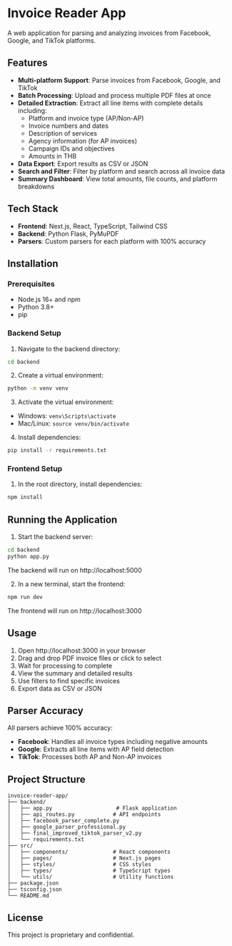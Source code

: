# Invoice Reader App

A web application for parsing and analyzing invoices from Facebook, Google, and TikTok platforms.

## Features

- **Multi-platform Support**: Parse invoices from Facebook, Google, and TikTok
- **Batch Processing**: Upload and process multiple PDF files at once
- **Detailed Extraction**: Extract all line items with complete details including:
  - Platform and invoice type (AP/Non-AP)
  - Invoice numbers and dates
  - Description of services
  - Agency information (for AP invoices)
  - Campaign IDs and objectives
  - Amounts in THB
- **Data Export**: Export results as CSV or JSON
- **Search and Filter**: Filter by platform and search across all invoice data
- **Summary Dashboard**: View total amounts, file counts, and platform breakdowns

## Tech Stack

- **Frontend**: Next.js, React, TypeScript, Tailwind CSS
- **Backend**: Python Flask, PyMuPDF
- **Parsers**: Custom parsers for each platform with 100% accuracy

## Installation

### Prerequisites

- Node.js 16+ and npm
- Python 3.8+
- pip

### Backend Setup

1. Navigate to the backend directory:
```bash
cd backend
```

2. Create a virtual environment:
```bash
python -m venv venv
```

3. Activate the virtual environment:
- Windows: `venv\Scripts\activate`
- Mac/Linux: `source venv/bin/activate`

4. Install dependencies:
```bash
pip install -r requirements.txt
```

### Frontend Setup

1. In the root directory, install dependencies:
```bash
npm install
```

## Running the Application

1. Start the backend server:
```bash
cd backend
python app.py
```
The backend will run on http://localhost:5000

2. In a new terminal, start the frontend:
```bash
npm run dev
```
The frontend will run on http://localhost:3000

## Usage

1. Open http://localhost:3000 in your browser
2. Drag and drop PDF invoice files or click to select
3. Wait for processing to complete
4. View the summary and detailed results
5. Use filters to find specific invoices
6. Export data as CSV or JSON

## Parser Accuracy

All parsers achieve 100% accuracy:
- **Facebook**: Handles all invoice types including negative amounts
- **Google**: Extracts all line items with AP field detection
- **TikTok**: Processes both AP and Non-AP invoices

## Project Structure

```
invoice-reader-app/
├── backend/
│   ├── app.py                    # Flask application
│   ├── api_routes.py            # API endpoints
│   ├── facebook_parser_complete.py
│   ├── google_parser_professional.py
│   ├── final_improved_tiktok_parser_v2.py
│   └── requirements.txt
├── src/
│   ├── components/              # React components
│   ├── pages/                   # Next.js pages
│   ├── styles/                  # CSS styles
│   ├── types/                   # TypeScript types
│   └── utils/                   # Utility functions
├── package.json
├── tsconfig.json
└── README.md
```

## License

This project is proprietary and confidential.